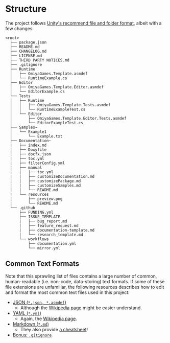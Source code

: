 # Structure

The project follows [Unity's recommend file and folder format](https://docs.unity3d.com/Manual/cus-layout.html), albeit with a few changes:

```
<root>
  ├── package.json
  ├── README.md
  ├── CHANGELOG.md
  ├── LICENSE.md
  ├── THIRD PARTY NOTICES.md
  ├── .gitignore
  ├── Runtime
  │   ├── OmiyaGames.Template.asmdef
  │   └── RuntimeExample.cs
  ├── Editor
  │   ├── OmiyaGames.Template.Editor.asmdef
  │   └── EditorExample.cs
  └── Tests
  │   ├── Runtime
  │   │   ├── OmiyaGames.Template.Tests.asmdef
  │   │   └── RuntimeExampleTest.cs
  │   └── Editor
  │       ├── OmiyaGames.Template.Editor.Tests.asmdef
  │       └── EditorExampleTest.cs
  ├── Samples~
  │   └── Example1
  │       └── Example.txt
  ├── Documentation~
  |   ├── index.md
  |   ├── Doxyfile
  |   ├── docfx.json
  |   ├── toc.yml
  |   ├── filterConfig.yml
  |   ├── manual
  |   |   ├── toc.yml
  |   |   ├── customizeDocumentation.md
  |   |   ├── customizePackage.md
  |   |   ├── customizeSamples.md
  |   |   └── README.md
  |   └── resources
  |       ├── preview.png
  |       └── README.md
  └── .github
      ├── FUNDING.yml
      ├── ISSUE_TEMPLATE
      |   ├── bug_report.md
      |   ├── feature_request.md
      |   ├── documentation-template.md
      |   └── research_template.md
      └── workflows
          ├── documentation.yml
          └── mirror.yml
```

## Common Text Formats

Note that this sprawling list of files contains a large number of common, human-readable (i.e. non-code, data-storing) text formats.  If some of these file extensions are unfamiliar, the following resources describes how to edit and format the most common text files used in this project:

- [JSON (`*.json, *.asmdef`)](https://www.json.org/json-en.html)
    - Although the [Wikipedia page](https://en.wikipedia.org/wiki/JSON#Data_types_and_syntax) might be easier understand.
- [YAML (`*.yml`)](https://yaml.org/spec/1.2/spec.html#Preview)
    - Again, the [Wikipedia page](https://en.wikipedia.org/wiki/YAML#Syntax).
- [Markdown (`*.md`)](https://www.markdownguide.org/getting-started/)
    - They also provide [a cheatsheet](https://www.markdownguide.org/cheat-sheet)!
- [Bonus: `.gitignore`](https://git-scm.com/docs/gitignore#_pattern_format)
